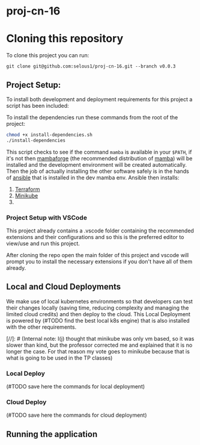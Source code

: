 # proj-cn-16

# Cloning this repository

To clone this project you can run:
```
git clone git@github.com:selous1/proj-cn-16.git --branch v0.0.3
```

## Project Setup:

To install both development and deployment requirements for this project a script has been included:

To install the dependencies run these commands from the root of the project:
```sh
chmod +x install-dependencies.sh
./install-dependencies
```

This script checks to see if the command `mamba` is available in your `$PATH`, if it's not then [mambaforge](https://github.com/conda-forge/miniforge#mambaforge) (the recommended distribution of [mamba](https://github.com/mamba-org/mamba)) will be installed and the development environment will be created automatically.
Then the job of actually installing the other software safely is in the hands of [ansible](https://www.ansible.com/) that is installed in the dev mamba env.
Ansible then installs:
1. [Terraform](https://www.terraform.io/)
2. [Minikube](https://github.com/kubernetes/minikube)
3. 

### Project Setup with VSCode

This project already contains a .vscode folder containing the recommended extensions and their configurations and so this is the preferred editor to view/use and run this project.

After cloning the repo open the main folder of this project and vscode will prompt you to install the necessary extensions if you don't have all of them already.

## Local and Cloud Deployments

We make use of local kubernetes environments so that developers can test their changes locally (saving time, reducing complexity and managing the limited cloud credits) and then deploy to the cloud.
This Local Deployment is powered by (#TODO find the best local k8s engine) that is also installed with the other requirements.

[//]: # (Internal note: I(j) thought that minikube was only vm based, so it was slower than kind, but the professor corrected me and explained that it is no longer the case. For that reason my vote goes to minikube because that is what is going to be used in the TP classes)

### Local Deploy

(#TODO save here the commands for local deployment)

### Cloud Deploy

(#TODO save here the commands for cloud deployment)

## Running the application

